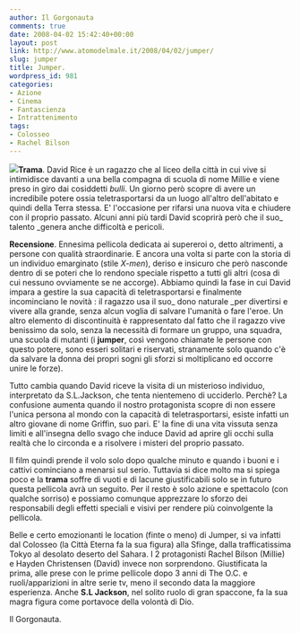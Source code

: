 ```yaml
---
author: Il Gorgonauta
comments: true
date: 2008-04-02 15:42:40+00:00
layout: post
link: http://www.atomodelmale.it/2008/04/02/jumper/
slug: jumper
title: Jumper.
wordpress_id: 981
categories:
- Azione
- Cinema
- Fantascienza
- Intrattenimento
tags:
- Colosseo
- Rachel Bilson
---
```


**[![](http://www.atomodelmale.it/wp-content/uploads/2008/04/Jumper-300x224.jpg)](http://www.atomodelmale.it/wp-content/uploads/2008/04/Jumper.jpg)Trama**. David Rice è un ragazzo che al liceo della città in cui vive si intimidisce davanti a una bella compagna di scuola di nome Millie e viene preso in giro dai cosiddetti _bulli_. Un giorno però scopre di avere un incredibile potere ossia teletrasportarsi da un luogo all'altro dell'abitato e quindi della Terra stessa. E' l'occasione per rifarsi una nuova vita e chiudere con il proprio passato. Alcuni anni più tardi David scoprirà però che il suo_ talento _genera anche difficoltà e pericoli.

**Recensione**. Ennesima pellicola dedicata ai supereroi o, detto altrimenti, a persone con qualità straordinarie. E ancora una volta si parte con la storia di un individuo emarginato (stile _X-men_), deriso e insicuro che però nasconde dentro di se poteri che lo rendono speciale rispetto a tutti gli altri (cosa di cui nessuno ovviamente se ne accorge). Abbiamo quindi la fase in cui David impara a gestire la sua capacità di teletrasportarsi e finalmente incominciano le novità : il ragazzo usa il suo_ dono naturale _per divertirsi e vivere alla grande, senza alcun voglia di salvare l'umanità o fare l'eroe. Un altro elemento di discontinuità è rappresentato dal fatto che il ragazzo vive benissimo da solo, senza la necessità di formare un gruppo, una squadra, una scuola di mutanti (i **jumper**, così vengono chiamate le persone con questo potere, sono esseri solitari e riservati, stranamente solo quando c'è da salvare la donna dei propri sogni gli sforzi si moltiplicano ed occorre unire le forze).

<!-- more -->


Tutto cambia quando David riceve la visita di un misterioso individuo, interpretato da S.L.Jackson, che tenta nientemeno di ucciderlo. Perchè? La confusione aumenta quando il nostro protagonista scopre di non essere l'unica persona al mondo con la capacità di teletrasportarsi, esiste infatti un altro giovane di nome Griffin, suo pari. E' la fine di una vita vissuta senza limiti e all'insegna dello svago che induce David ad aprire gli occhi sulla realtà che lo circonda e a risolvere i misteri del proprio passato.

Il film quindi prende il volo solo dopo qualche minuto e quando i buoni e i cattivi cominciano a menarsi sul serio. Tuttavia si dice molto ma si spiega poco e la **trama** soffre di vuoti e di lacune giustificabili solo se in futuro questa pellicola avrà un seguito. Per il resto è solo azione e spettacolo (con qualche sorriso) e possiamo comunque apprezzare lo sforzo dei responsabili degli effetti speciali e visivi per rendere più coinvolgente la pellicola.

Belle e certo emozionanti le location (finte o meno) di Jumper, si va infatti dal Colosseo (la Città Eterna fa la sua figura) alla Sfinge, dalla trafficatissima Tokyo al desolato deserto del Sahara. I 2 protagonisti Rachel Bilson (Millie) e Hayden Christensen (David) invece non sorprendono. Giustificata la prima, alle prese con le prime pellicole dopo 3 anni di The O.C. e ruoli/apparizioni in altre serie tv, meno il secondo data la maggiore esperienza. Anche **S.L Jackson**, nel solito ruolo di gran spaccone, fa la sua magra figura come portavoce della volontà di Dio.

Il Gorgonauta.
